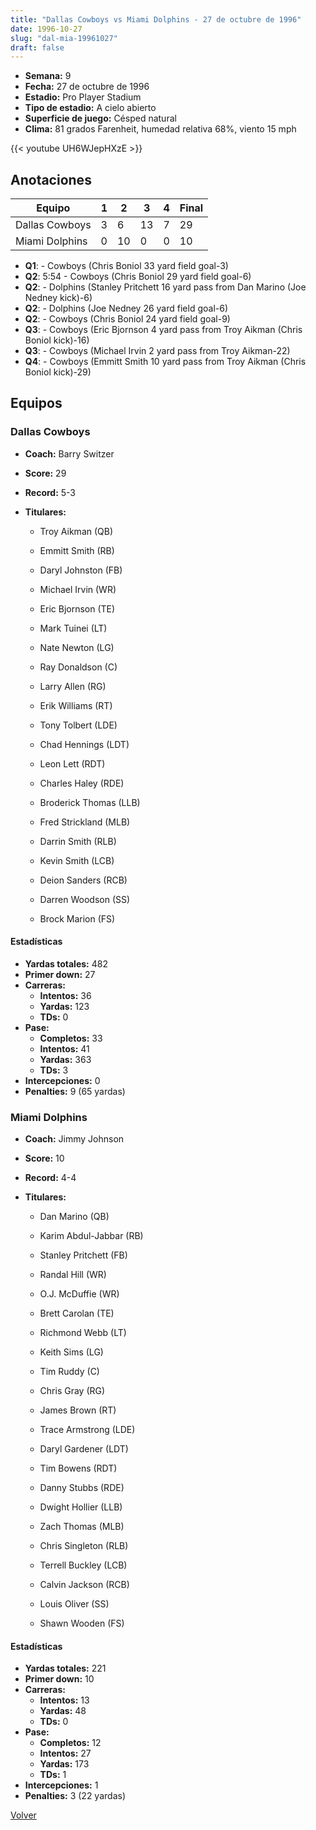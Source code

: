 ```yaml
---
title: "Dallas Cowboys vs Miami Dolphins - 27 de octubre de 1996"
date: 1996-10-27
slug: "dal-mia-19961027"
draft: false
---
```


- **Semana:** 9
- **Fecha:** 27 de octubre de 1996
- **Estadio:** Pro Player Stadium
- **Tipo de estadio:** A cielo abierto
- **Superficie de juego:** Césped natural
- **Clima:** 81 grados Farenheit, humedad relativa 68%, viento 15 mph


{{< youtube UH6WJepHXzE >}}


## Anotaciones
| Equipo | 1 | 2 | 3 | 4 | Final |
|--------|---|---|---|---|-------|
| Dallas Cowboys  | 3 | 6 | 13 | 7  | 29 |
| Miami Dolphins  | 0 | 10 | 0 | 0  | 10 |
- **Q1**:  - Cowboys (Chris Boniol 33 yard field goal-3)
- **Q2**: 5:54 - Cowboys (Chris Boniol 29 yard field goal-6)
- **Q2**:  - Dolphins (Stanley Pritchett 16 yard pass from Dan Marino (Joe Nedney kick)-6)
- **Q2**:  - Dolphins (Joe Nedney 26 yard field goal-6)
- **Q2**:  - Cowboys (Chris Boniol 24 yard field goal-9)
- **Q3**:  - Cowboys (Eric Bjornson 4 yard pass from Troy Aikman (Chris Boniol kick)-16)
- **Q3**:  - Cowboys (Michael Irvin 2 yard pass from Troy Aikman-22)
- **Q4**:  - Cowboys (Emmitt Smith 10 yard pass from Troy Aikman (Chris Boniol kick)-29)


## Equipos


### Dallas Cowboys
* **Coach:** Barry Switzer
* **Score:** 29
* **Record:** 5-3
* **Titulares:** 

  * Troy Aikman (QB) 

  * Emmitt Smith (RB) 

  * Daryl Johnston (FB) 

  * Michael Irvin (WR) 

  * Eric Bjornson (TE) 

  * Mark Tuinei (LT) 

  * Nate Newton (LG) 

  * Ray Donaldson (C) 

  * Larry Allen (RG) 

  * Erik Williams (RT) 

  * Tony Tolbert (LDE) 

  * Chad Hennings (LDT) 

  * Leon Lett (RDT) 

  * Charles Haley (RDE) 

  * Broderick Thomas (LLB) 

  * Fred Strickland (MLB) 

  * Darrin Smith (RLB) 

  * Kevin Smith (LCB) 

  * Deion Sanders (RCB) 

  * Darren Woodson (SS) 

  * Brock Marion (FS) 

#### Estadísticas
* **Yardas totales:** 482
* **Primer down:** 27
* **Carreras:**
  * **Intentos:** 36
  * **Yardas:** 123
  * **TDs:** 0
* **Pase:**
  * **Completos:** 33
  * **Intentos:** 41
  * **Yardas:** 363
  * **TDs:** 3
* **Intercepciones:** 0
* **Penalties:** 9 (65 yardas)

### Miami Dolphins
* **Coach:** Jimmy Johnson
* **Score:** 10
* **Record:** 4-4
* **Titulares:** 

  * Dan Marino (QB) 

  * Karim Abdul-Jabbar (RB) 

  * Stanley Pritchett (FB) 

  * Randal Hill (WR) 

  * O.J. McDuffie (WR) 

  * Brett Carolan (TE) 

  * Richmond Webb (LT) 

  * Keith Sims (LG) 

  * Tim Ruddy (C) 

  * Chris Gray (RG) 

  * James Brown (RT) 

  * Trace Armstrong (LDE) 

  * Daryl Gardener (LDT) 

  * Tim Bowens (RDT) 

  * Danny Stubbs (RDE) 

  * Dwight Hollier (LLB) 

  * Zach Thomas (MLB) 

  * Chris Singleton (RLB) 

  * Terrell Buckley (LCB) 

  * Calvin Jackson (RCB) 

  * Louis Oliver (SS) 

  * Shawn Wooden (FS) 

#### Estadísticas
* **Yardas totales:** 221
* **Primer down:** 10
* **Carreras:**
  * **Intentos:** 13
  * **Yardas:** 48
  * **TDs:** 0
* **Pase:**
  * **Completos:** 12
  * **Intentos:** 27
  * **Yardas:** 173
  * **TDs:** 1
* **Intercepciones:** 1
* **Penalties:** 3 (22 yardas)


[Volver](/historia/1996)
